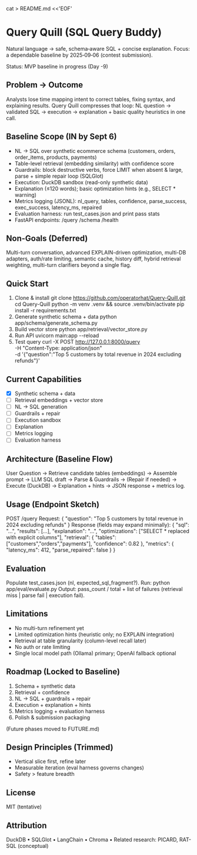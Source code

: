 cat > README.md <<'EOF'
# Query Quill (SQL Query Buddy)

Natural language → safe, schema‑aware SQL + concise explanation. Focus: a dependable baseline by 2025‑09‑06 (contest submission).

Status: MVP baseline in progress (Day -9)

## Problem → Outcome
Analysts lose time mapping intent to correct tables, fixing syntax, and explaining results. Query Quill compresses that loop: NL question → validated SQL → execution → explanation + basic quality heuristics in one call.

## Baseline Scope (IN by Sept 6)
- NL → SQL over synthetic ecommerce schema (customers, orders, order_items, products, payments)
- Table-level retrieval (embedding similarity) with confidence score
- Guardrails: block destructive verbs, force LIMIT when absent & large, parse + simple repair loop (SQLGlot)
- Execution: DuckDB sandbox (read-only synthetic data)
- Explanation (≤120 words); basic optimization hints (e.g., SELECT * warning)
- Metrics logging (JSONL): nl_query, tables, confidence, parse_success, exec_success, latency_ms, repaired
- Evaluation harness: run test_cases.json and print pass stats
- FastAPI endpoints: /query /schema /health

## Non-Goals (Deferred)
Multi-turn conversation, advanced EXPLAIN-driven optimization, multi-DB adapters, auth/rate limiting, semantic cache, history diff, hybrid retrieval weighting, multi-turn clarifiers beyond a single flag.

## Quick Start
1. Clone & install
   git clone https://github.com/operatorhat/Query-Quill.git
   cd Query-Quill
   python -m venv .venv && source .venv/bin/activate
   pip install -r requirements.txt
2. Generate synthetic schema + data
   python app/schema/generate_schema.py
3. Build vector store
   python app/retrieval/vector_store.py
4. Run API
   uvicorn main:app --reload
5. Test query
   curl -X POST http://127.0.0.1:8000/query \
        -H "Content-Type: application/json" \
        -d '{"question":"Top 5 customers by total revenue in 2024 excluding refunds"}'

## Current Capabilities
- [x] Synthetic schema + data
- [ ] Retrieval embeddings + vector store
- [ ] NL → SQL generation
- [ ] Guardrails + repair
- [ ] Execution sandbox
- [ ] Explanation
- [ ] Metrics logging
- [ ] Evaluation harness

## Architecture (Baseline Flow)
User Question → Retrieve candidate tables (embeddings) → Assemble prompt → LLM SQL draft → Parse & Guardrails → (Repair if needed) → Execute (DuckDB) → Explanation + hints → JSON response + metrics log.

## Usage (Endpoint Sketch)
POST /query
Request:
{
  "question": "Top 5 customers by total revenue in 2024 excluding refunds"
}
Response (fields may expand minimally):
{
  "sql": "...",
  "results": [...],
  "explanation": "...",
  "optimizations": ["SELECT * replaced with explicit columns"],
  "retrieval": { "tables": ["customers","orders","payments"], "confidence": 0.82 },
  "metrics": { "latency_ms": 412, "parse_repaired": false }
}

## Evaluation
Populate test_cases.json (nl, expected_sql_fragment?). Run:
python app/eval/evaluate.py
Output: pass_count / total + list of failures (retrieval miss | parse fail | execution fail).

## Limitations
- No multi-turn refinement yet
- Limited optimization hints (heuristic only; no EXPLAIN integration)
- Retrieval at table granularity (column-level recall later)
- No auth or rate limiting
- Single local model path (Ollama) primary; OpenAI fallback optional

## Roadmap (Locked to Baseline)
1. Schema + synthetic data
2. Retrieval + confidence
3. NL → SQL + guardrails + repair
4. Execution + explanation + hints
5. Metrics logging + evaluation harness
6. Polish & submission packaging

(Future phases moved to FUTURE.md)

## Design Principles (Trimmed)
- Vertical slice first, refine later
- Measurable iteration (eval harness governs changes)
- Safety > feature breadth

## License
MIT (tentative)

## Attribution
DuckDB • SQLGlot • LangChain • Chroma • Related research: PICARD, RAT-SQL (conceptual)
